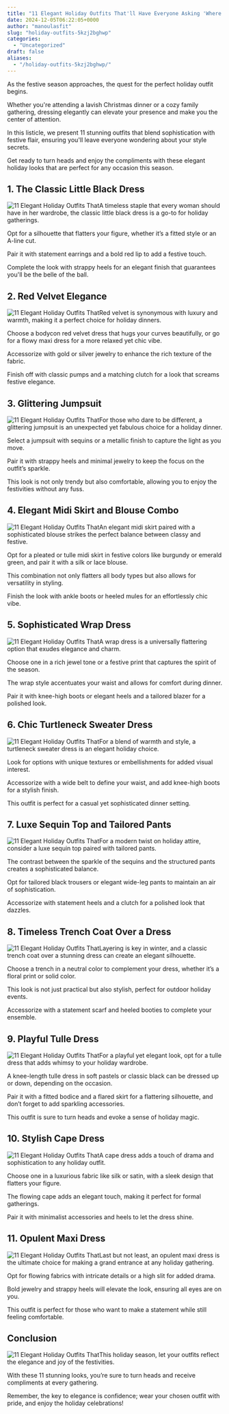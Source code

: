 ```yaml
---
title: "11 Elegant Holiday Outfits That'll Have Everyone Asking 'Where Did You Get That?'"
date: 2024-12-05T06:22:05+0000
author: "manoulasfit"
slug: "holiday-outfits-5kzj2bghwp"
categories:
  - "Uncategorized"
draft: false
aliases:
  - "/holiday-outfits-5kzj2bghwp/"
---
```

As the festive season approaches, the quest for the perfect holiday outfit begins. 

Whether you're attending a lavish Christmas dinner or a cozy family gathering, dressing elegantly can elevate your presence and make you the center of attention. 

In this listicle, we present 11 stunning outfits that blend sophistication with festive flair, ensuring you'll leave everyone wondering about your style secrets. 

Get ready to turn heads and enjoy the compliments with these elegant holiday looks that are perfect for any occasion this season.

## 1. The Classic Little Black Dress
![11 Elegant Holiday Outfits That](/11-elegant-holiday-outfits-thatll-have-everyone-asking-where-did-you-get-that-1.-the-classic-little-black-dress.webp)A timeless staple that every woman should have in her wardrobe, the classic little black dress is a go-to for holiday gatherings. 

Opt for a silhouette that flatters your figure, whether it’s a fitted style or an A-line cut. 

Pair it with statement earrings and a bold red lip to add a festive touch. 

Complete the look with strappy heels for an elegant finish that guarantees you'll be the belle of the ball.

## 2. Red Velvet Elegance
![11 Elegant Holiday Outfits That](/11-elegant-holiday-outfits-thatll-have-everyone-asking-where-did-you-get-that-2.-red-velvet-elegance.webp)Red velvet is synonymous with luxury and warmth, making it a perfect choice for holiday dinners. 

Choose a bodycon red velvet dress that hugs your curves beautifully, or go for a flowy maxi dress for a more relaxed yet chic vibe. 

Accessorize with gold or silver jewelry to enhance the rich texture of the fabric. 

Finish off with classic pumps and a matching clutch for a look that screams festive elegance.

## 3. Glittering Jumpsuit
![11 Elegant Holiday Outfits That](/11-elegant-holiday-outfits-thatll-have-everyone-asking-where-did-you-get-that-3.-glittering-jumpsuit.webp)For those who dare to be different, a glittering jumpsuit is an unexpected yet fabulous choice for a holiday dinner. 

Select a jumpsuit with sequins or a metallic finish to capture the light as you move. 

Pair it with strappy heels and minimal jewelry to keep the focus on the outfit’s sparkle. 

This look is not only trendy but also comfortable, allowing you to enjoy the festivities without any fuss.

## 4. Elegant Midi Skirt and Blouse Combo
![11 Elegant Holiday Outfits That](/11-elegant-holiday-outfits-thatll-have-everyone-asking-where-did-you-get-that-4.-elegant-midi-skirt-and-blouse-combo.webp)An elegant midi skirt paired with a sophisticated blouse strikes the perfect balance between classy and festive. 

Opt for a pleated or tulle midi skirt in festive colors like burgundy or emerald green, and pair it with a silk or lace blouse. 

This combination not only flatters all body types but also allows for versatility in styling. 

Finish the look with ankle boots or heeled mules for an effortlessly chic vibe.

## 5. Sophisticated Wrap Dress
![11 Elegant Holiday Outfits That](/11-elegant-holiday-outfits-thatll-have-everyone-asking-where-did-you-get-that-5.-sophisticated-wrap-dress.webp)A wrap dress is a universally flattering option that exudes elegance and charm. 

Choose one in a rich jewel tone or a festive print that captures the spirit of the season. 

The wrap style accentuates your waist and allows for comfort during dinner. 

Pair it with knee-high boots or elegant heels and a tailored blazer for a polished look.

## 6. Chic Turtleneck Sweater Dress
![11 Elegant Holiday Outfits That](/11-elegant-holiday-outfits-thatll-have-everyone-asking-where-did-you-get-that-6.-chic-turtleneck-sweater-dress.webp)For a blend of warmth and style, a turtleneck sweater dress is an elegant holiday choice. 

Look for options with unique textures or embellishments for added visual interest. 

Accessorize with a wide belt to define your waist, and add knee-high boots for a stylish finish. 

This outfit is perfect for a casual yet sophisticated dinner setting.

## 7. Luxe Sequin Top and Tailored Pants
![11 Elegant Holiday Outfits That](/11-elegant-holiday-outfits-thatll-have-everyone-asking-where-did-you-get-that-7.-luxe-sequin-top-and-tailored-pants.webp)For a modern twist on holiday attire, consider a luxe sequin top paired with tailored pants. 

The contrast between the sparkle of the sequins and the structured pants creates a sophisticated balance. 

Opt for tailored black trousers or elegant wide-leg pants to maintain an air of sophistication. 

Accessorize with statement heels and a clutch for a polished look that dazzles.

## 8. Timeless Trench Coat Over a Dress
![11 Elegant Holiday Outfits That](/11-elegant-holiday-outfits-thatll-have-everyone-asking-where-did-you-get-that-8.-timeless-trench-coat-over-a-dress.webp)Layering is key in winter, and a classic trench coat over a stunning dress can create an elegant silhouette. 

Choose a trench in a neutral color to complement your dress, whether it’s a floral print or solid color. 

This look is not just practical but also stylish, perfect for outdoor holiday events. 

Accessorize with a statement scarf and heeled booties to complete your ensemble.

## 9. Playful Tulle Dress
![11 Elegant Holiday Outfits That](/11-elegant-holiday-outfits-thatll-have-everyone-asking-where-did-you-get-that-9.-playful-tulle-dress.webp)For a playful yet elegant look, opt for a tulle dress that adds whimsy to your holiday wardrobe. 

A knee-length tulle dress in soft pastels or classic black can be dressed up or down, depending on the occasion. 

Pair it with a fitted bodice and a flared skirt for a flattering silhouette, and don’t forget to add sparkling accessories. 

This outfit is sure to turn heads and evoke a sense of holiday magic.

## 10. Stylish Cape Dress
![11 Elegant Holiday Outfits That](/11-elegant-holiday-outfits-thatll-have-everyone-asking-where-did-you-get-that-10.-stylish-cape-dress.webp)A cape dress adds a touch of drama and sophistication to any holiday outfit. 

Choose one in a luxurious fabric like silk or satin, with a sleek design that flatters your figure. 

The flowing cape adds an elegant touch, making it perfect for formal gatherings. 

Pair it with minimalist accessories and heels to let the dress shine.

## 11. Opulent Maxi Dress
![11 Elegant Holiday Outfits That](/11-elegant-holiday-outfits-thatll-have-everyone-asking-where-did-you-get-that-11.-opulent-maxi-dress.webp)Last but not least, an opulent maxi dress is the ultimate choice for making a grand entrance at any holiday gathering. 

Opt for flowing fabrics with intricate details or a high slit for added drama. 

Bold jewelry and strappy heels will elevate the look, ensuring all eyes are on you. 

This outfit is perfect for those who want to make a statement while still feeling comfortable.

## Conclusion
![11 Elegant Holiday Outfits That](/11-elegant-holiday-outfits-thatll-have-everyone-asking-where-did-you-get-that-conclusion.webp)This holiday season, let your outfits reflect the elegance and joy of the festivities. 

With these 11 stunning looks, you’re sure to turn heads and receive compliments at every gathering. 

Remember, the key to elegance is confidence; wear your chosen outfit with pride, and enjoy the holiday celebrations!